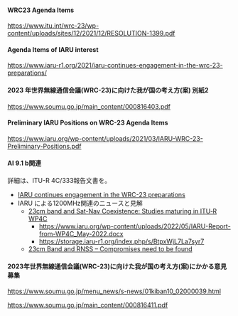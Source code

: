 #### WRC23 Agenda Items
https://www.itu.int/wrc-23/wp-content/uploads/sites/12/2021/12/RESOLUTION-1399.pdf

#### Agenda Items of IARU interest
https://www.iaru-r1.org/2021/iaru-continues-engagement-in-the-wrc-23-preparations/

#### 2023 年世界無線通信会議(WRC-23)に向けた我が国の考え方(案) 別紙2
https://www.soumu.go.jp/main_content/000816403.pdf

#### Preliminary IARU Positions on WRC-23 Agenda Items
https://www.iaru.org/wp-content/uploads/2021/03/IARU-WRC-23-Preliminary-Positions.pdf

#### AI 9.1 b関連
詳細は、ITU-R 4C/333報告文書を。

* [IARU continues engagement in the WRC-23 preparations](https://www.iaru-r1.org/2021/iaru-continues-engagement-in-the-wrc-23-preparations/)
* IARU による1200MHz関連のニュースと見解
  * [23cm band and Sat-Nav Coexistence: Studies maturing in ITU‑R WP4C](https://www.iaru.org/2022/23cm-band-and-sat-nav-coexistence-studies-maturing-in-itu-r-wp4c/)
    * https://www.iaru.org/wp-content/uploads/2022/05/IARU-Report-from-WP4C_May-2022.docx
    * https://storage.iaru-r1.org/index.php/s/BtpxWjL7La7syr7
  * [23cm Band and RNSS – Compromises need to be found](https://www.iaru.org/2022/23cm-band-and-rnss-compromises-need-to-be-found/)



#### 2023年世界無線通信会議(WRC-23)に向けた我が国の考え方(案)にかかる意見募集
https://www.soumu.go.jp/menu_news/s-news/01kiban10_02000039.html

https://www.soumu.go.jp/main_content/000816411.pdf
